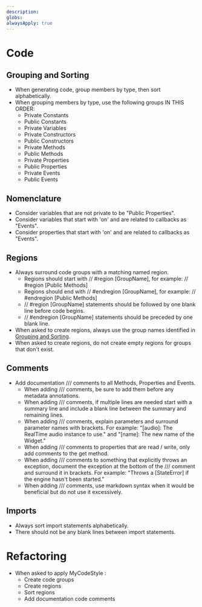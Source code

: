 ```yaml
---
description: 
globs: 
alwaysApply: true
---
```


# Code

## Grouping and Sorting

- When generating code, group members by type, then sort alphabetically.
- When grouping members by type, use the following groups IN THIS ORDER:
  - Private Constants
  - Public Constants
  - Private Variables
  - Private Constructors
  - Public Constructors
  - Private Methods
  - Public Methods
  - Private Properties
  - Public Properties
  - Private Events
  - Public Events

## Nomenclature

- Consider variables that are not private to be "Public Properties".
- Consider variables that start with 'on' and are related to callbacks as "Events".
- Consider properties that start with 'on' and are related to callbacks as "Events".

## Regions

- Always surround code groups with a matching named region.
	- Regions should start with // #region \[GroupName\], for example: // #region \[Public Methods\]
	- Regions should end with // #endregion \[GroupName\], for example: // #endregion \[Public Methods\]
	- // #region \[GroupName\] statements should be followed by one blank line before code begins.
	- // #endregion \[GroupName\] statements should be preceded by one blank line.
- When asked to create regions, always use the group names identified in [Grouping and Sorting](mdc:#grouping-and-sorting).
- When asked to create regions, do not create empty regions for groups that don't exist.
	
## Comments

- Add documentation /// comments to all Methods, Properties and Events.
	- When adding /// comments, be sure to add them before any metadata annotations.
	- When adding /// comments, if multiple lines are needed start with a summary line and include a blank line between the summary and remaining lines.
	- When adding /// comments, explain parameters and surround parameter names with brackets. For example: "\[audio\]: The RealTime audio instance to use." and "\[name\]: The new name of the Widget."
	- When adding /// comments to properties that are read / write, only add comments to the get method.
	- When adding /// comments to something that explicitly throws an exception, document the exception at the bottom of the /// comment and surround it in brackets. For example: "Throws a \[StateError\] if the engine hasn't been started."
	- When adding /// comments, use markdown syntax when it would be beneficial but do not use it excessively.
	
## Imports

- Always sort import statements alphabetically.
- There should not be any blank lines between import statements.

# Refactoring

- When asked to apply MyCodeStyle :
	- Create code groups
	- Create regions
	- Sort regions
	- Add documentation code comments